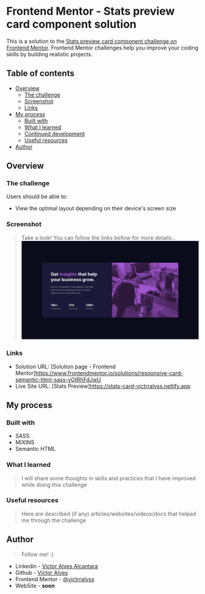 # Frontend Mentor - Stats preview card component solution

This is a solution to the [Stats preview card component challenge on Frontend Mentor](https://www.frontendmentor.io/challenges/stats-preview-card-component-8JqbgoU62). Frontend Mentor challenges help you improve your coding skills by building realistic projects. 

## Table of contents

- [Overview](#overview)
  - [The challenge](#the-challenge)
  - [Screenshot](#screenshot)
  - [Links](#links)
- [My process](#my-process)
  - [Built with](#built-with)
  - [What I learned](#what-i-learned)
  - [Continued development](#continued-development)
  - [Useful resources](#useful-resources)
- [Author](#author)

## Overview

### The challenge

Users should be able to:

- View the optimal layout depending on their device's screen size

### Screenshot
>Take a look! You can follow the links bellow for more details...
![desktop-design.jpg](design%2Fdesktop-design.jpg)

### Links

- Solution URL: [Solution page - Frontend Mentor]https://www.frontendmentor.io/solutions/responsive-card-semantic-html-sass-vGtRhFdJwU
- Live Site URL: [Stats Preview]https://stats-card-victrralvss.netlify.app

## My process

### Built with
- SASS
- MIXINS
- Semantic HTML

### What I learned
>I will share some thoughts in skills and practices that I have improved while doing this challenge


### Useful resources
>Here are described (if any) articles/websites/videos/docs that helped me through the challenge


## Author
>Follow me! :)
- Linkedin - [Victor Alves Alcantara](https://www.linkedin.com/in/victrralvss/)
- Github - [Victor Alves](https://github.com/victrralvss)
- Frontend Mentor - [@victrralvss](https://www.frontendmentor.io/profile/victrralvss)
- WebSite - __soon__

